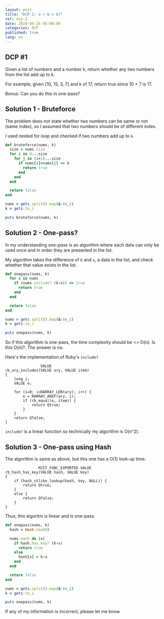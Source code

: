 ```yaml
---
layout: post
title: "DCP 1: a + b = k?"
ref: dcp-1
date: 2020-04-26 05:00:00
categories: DCP
published: true
lang: en
---
```


## **DCP #1**
Given a list of numbers and a number k, return whether any two numbers from the list add up to k.

For example, given [10, 15, 3, 7] and k of 17, return true since 10 + 7 is 17.

Bonus: Can you do this in one-pass?

<div class="divider"></div>

## Solution 1 - Bruteforce

The problem does not state whether two numbers can be same or not (same index), so I assumed
that two numbers should be of different index.

I used nested for loop and checked if two numbers add up to `k`.

```rb
def bruteforce(nums, k)
  size = nums.size
  for i in 0...size
    for j in (i+1)...size
      if nums[i]+nums[j] == k
        return true
      end
    end
  end

  return false
end

nums = gets.split().map(&:to_i)
k = gets.to_i

puts bruteforce(nums, k)
```

## Solution 2 - One-pass?

In my understanding _one-pass_ is an algorithm where each data can only be used once and in order 
they are presented in the list. 

My algorithm takes the difference of `k` and `x`, a data in the list, and check whether
that value exists in the list.

```rb
def onepass(nums, k)
  for x in nums
    if (nums.include? (k-x)) == true
      return true
    end
  end

  return false
end

nums = gets.split().map(&:to_i)
k = gets.to_i

puts onepass(nums, k)
```

So if this algorithm is one-pass, the time complexity should be <= O(n). 
Is this O(n)?. The answer is no.

Here's the implementation of Ruby's `include?`
```
                VALUE
rb_ary_includes(VALUE ary, VALUE item)
{
	long i;
	VALUE e;

	for (i=0; i<RARRAY_LEN(ary); i++) {
		e = RARRAY_AREF(ary, i);
		if (rb_equal(e, item)) {
			return Qtrue;
		}
	}
	return Qfalse;
}
```

`include?` is a linear function so technically my algorithm is O(n^2).

## Solution 3 - One-pass using Hash

The algorithm is same as above, but this one has a O(1) look-up time.
```
               MJIT_FUNC_EXPORTED VALUE
rb_hash_has_key(VALUE hash, VALUE key)
{
	if (hash_stlike_lookup(hash, key, NULL)) {
		return Qtrue;
	}
	else {
		return Qfalse;
	}
}
```

Thus, this algoritm is linear and is one-pass.

```rb
def onepass(nums, k)
  hash = Hash.new(0)

  nums.each do |x|
    if hash.has_key? (k-x)
      return true
    else
      hash[x] = k-x
    end
  end

  return false
end

nums = gets.split().map(&:to_i)
k = gets.to_i

puts onepass(nums, k)
```

If any of my information is incorrect, please let me know.

